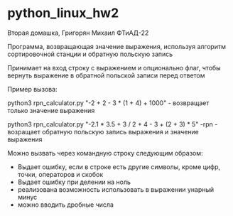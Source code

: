 # python_linux_hw2

Вторая домашка, Григорян Михаил ФТиАД-22

Программа, возвращающая значение выражения, используя алгоритм сортировочной станции и обратную польскую запись

Принимает на вход строку с выражением и опционально флаг, чтобы вернуть выражение в обратной польской записи перед ответом 

Пример вызова:

python3 rpn_calculator.py "-2 + 2 - 3 * (1 + 4) + 1000" - возвращает только значение выражения

python3 rpn_calculator.py "-2.1 * 3.5 + 3 / 2 + 4 - 3 + (2 + 3) * 5" -rpn - возращает обратную польскую запись выражения и значение выражения

Можно вызвать через командную строку следующим образом: 

- Выдает ошибку, если в строке есть другие символы, кроме цифр, точки, операторов и скобок
- Выдает ошибку при делении на ноль
- реализована возможность использовать в выражении унарный минус
- можно вводить дробные числа
